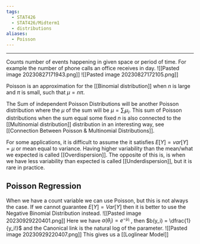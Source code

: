 ```yaml
---
tags:
  - STAT426
  - STAT426/Midterm1
  - distributions
aliases:
  - Poisson
---
```

---
Counts number of events happening in given space or period of time. For example the number of phone calls an office receives in day.
![[Pasted image 20230827171943.png]]
![[Pasted image 20230827172105.png]]

Poisson is an approximation for the [[Binomial distribution]] when $n$ is large and $\pi$ is small, such that $\mu = n\pi$.

The Sum of independent Poisson Distributions will be another Poisson distribution where the $\mu$ of the sum will be $\mu = \sum_i \mu_i$. 
This sum of Poisson distributions when the sum equal some fixed $n$ is also connected to the [[Multinomial distribution]] distribution in an interesting way, see
[[Connection Between Poisson & Multinomial Distributions]]. 

For some applications, it is difficult to assume the it satisfies $E[Y] = var[Y] = \mu$ or mean equal to variance. Having higher variability than the mean/what we expected is called [[Overdispersion]]. The opposite of this is, is when we have less variability than expected is called [[Underdispersion]], but it is rare in practice. 

## Poisson Regression

When we have a count variable we can use Poisson, but this is not always the case. If we cannot guarantee $E[Y] = Var[Y]$ then it is better to use the Negative Binomial Distribution instead.
![[Pasted image 20230929220401.png]]
Here we have $a(\theta_i) = e^{-\mu_i}$ , then $b(y_i) = \dfrac{1}{y_i!}$ and the Canonical link is the natural log of the parameter.
![[Pasted image 20230929220407.png]]
This gives us a [[Loglinear Model]]